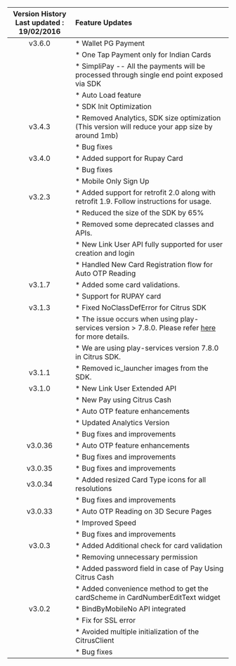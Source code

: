 | Version History<br>Last updated : 19/02/2016 |  Feature Updates|
| :-------------: | :------------- |
| v3.6.0| * Wallet PG Payment |
| | * One Tap Payment only for Indian Cards|
| | * SimpliPay -- All the payments will be processed through single end point exposed via SDK|
| | * Auto Load feature|
| | * SDK Init Optimization|
| v3.4.3| * Removed Analytics, SDK size optimization (This version will reduce your app size by around 1mb) |
| | * Bug fixes|
| v3.4.0| * Added support for Rupay Card  |
| | * Bug fixes|
| | * Mobile Only Sign Up|
| v3.2.3| * Added support for retrofit 2.0 along with retrofit 1.9. Follow instructions for usage.  |
| | * Reduced the size of the SDK by 65%|
| | * Removed some deprecated classes and APIs. |
| | * New Link User API fully supported for user creation and login |
| | * Handled New Card Registration flow for Auto OTP Reading |
| v3.1.7| * Added some card validations.  |
| | * Support for RUPAY card |
| v3.1.3| * Fixed NoClassDefError for Citrus SDK  |
| | * The issue occurs when using play-services version > 7.8.0. Please refer  <a href="https://code.google.com/p/android/issues/detail?id=187483" target="_blank"> here </a> for more details.|
| | * We are using play-services version 7.8.0 in Citrus SDK. |
| v3.1.1| * Removed ic_launcher images from the SDK.  |
| v3.1.0| * New Link User Extended API  
| | * New Pay using Citrus Cash|
| | * Auto OTP feature enhancements|
| | * Updated Analytics Version|
| | * Bug fixes and improvements|
| v3.0.36| * Auto OTP feature enhancements  
| | * Bug fixes and improvements|
| v3.0.35| * Bug fixes and improvements  |
|  v3.0.34| * Added resized Card Type icons for all resolutions  
| | * Bug fixes and improvements|
| v3.0.33| * Auto OTP Reading on 3D Secure Pages |
|	| * Improved Speed |
|	| * Bug fixes and improvements |
| v3.0.3| * Added Additional check for card validation |
|	| * Removing unnecessary permission |
|	| * Added password field in case of Pay Using Citrus Cash |
|	| * Added convenience method to get the cardScheme in CardNumberEditText widget |
| v3.0.2| * BindByMobileNo API integrated |
|       | * Fix for SSL error |
|	| * Avoided multiple initialization of the CitrusClient |
|	| * Bug fixes |
